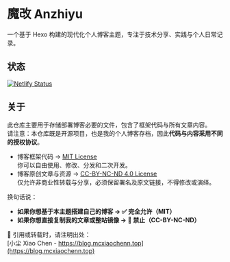 # 魔改 Anzhiyu

一个基于 Hexo 构建的现代化个人博客主题，专注于技术分享、实践与个人日常记录。

## 状态

[![Netlify Status](https://api.netlify.com/api/v1/badges/0a72d436-fdfc-4cd0-b6b6-f38360fa6620/deploy-status)](https://app.netlify.com/projects/chen-blog-hexo/deploys)

## 关于

此仓库主要用于存储部署博客必要的文件，包含了框架代码与所有文章内容。  
请注意：本仓库既是开源项目，也是我的个人博客存档，因此**代码与内容采用不同的授权协议**。  

- 博客框架代码 → [MIT License](./LICENSE-CODE)  
  你可以自由使用、修改、分发和二次开发。  
- 博客原创文章与资源 → [CC-BY-NC-ND 4.0 License](./LICENSE-CONTENT)  
  仅允许非商业性转载与分享，必须保留署名及原文链接，不得修改或演绎。  

换句话说：  
- **如果你想基于本主题搭建自己的博客 → ✅ 完全允许（MIT）**  
- **如果你想直接复制我的文章或整站镜像 → 🚫 禁止（CC-BY-NC-ND）**  

📌 引用或转载时，请注明出处：  
[小尘 Xiao Chen - https://blog.mcxiaochenn.top](https://blog.mcxiaochenn.top)  

